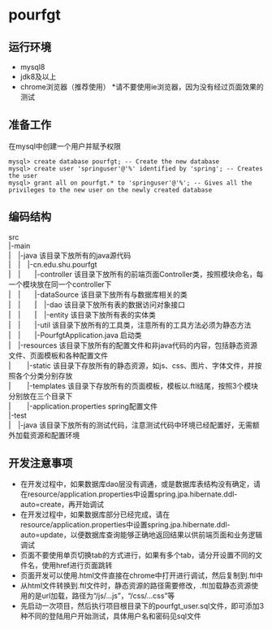 # pourfgt
## 运行环境
- mysql8
- jdk8及以上
- chrome浏览器（推荐使用）
*请不要使用ie浏览器，因为没有经过页面效果的测试
## 准备工作
在mysql中创建一个用户并赋予权限
```
mysql> create database pourfgt; -- Create the new database
mysql> create user 'springuser'@'%' identified by 'spring'; -- Creates the user
mysql> grant all on pourfgt.* to 'springuser'@'%'; -- Gives all the privileges to the new user on the newly created database
```
## 编码结构
src  
|-main  
|&emsp;|-java 该目录下放所有的java源代码  
|&emsp;|&emsp;|-cn.edu.shu.pourfgt  
|&emsp;|&emsp;&emsp;|-controller 该目录下放所有的前端页面Controller类，按照模块命名，每一个模块放在同一个controller下  
|&emsp;|&emsp;&emsp;|-dataSource 该目录下放所有与数据库相关的类  
|&emsp;|&emsp;&emsp;|&emsp;|-dao 该目录下放所有表的数据访问对象接口   
|&emsp;|&emsp;&emsp;|&emsp;|-entity 该目录下放所有表的实体类   
|&emsp;|&emsp;&emsp;|-util 该目录下放所有的工具类，注意所有的工具方法必须为静态方法  
|&emsp;|&emsp;&emsp;|-PourfgtApplication.java 启动类  
|&emsp;|-resources 该目录下放所有的配置文件和非java代码的内容，包括静态资源文件、页面模板和各种配置文件  
|&emsp; &emsp;|-static 该目录下存放所有的静态资源，如js、css、图片、字体文件，并按照各个分类分别存放  
|&emsp; &emsp;|-templates 该目录下存放所有的页面模板，模板以.ftl结尾，按照3个模块分别放在三个目录下  
|&emsp; &emsp;|-application.properties spring配置文件  
|-test  
|&emsp;|-java 该目录下放所有的测试代码，注意测试代码中环境已经配置好，无需额外加载资源和配置环境  
## 开发注意事项
- 在开发过程中，如果数据库dao层没有调通，或是数据库表结构没有确定，请在resource/application.properties中设置spring.jpa.hibernate.ddl-auto=create，再开始调试
- 在开发过程中，如果数据库部分已经完成，请在resource/application.properties中设置spring.jpa.hibernate.ddl-auto=update，以便数据库查询能够正确地返回结果以供前端页面和业务逻辑调试
- 页面不要使用单页切换tab的方式进行，如果有多个tab，请分开设置不同的文件名，使用href进行页面跳转
- 页面开发可以使用.html文件直接在chrome中打开进行调试，然后复制到.ftl中
- 从html文件转换到.ftl文件时，静态资源的路径需要修改，.ftl加载静态资源使用的是url加载，路径为“/js/...js”，“/css/...css”等  
- 先启动一次项目，然后执行项目根目录下的pourfgt_user.sql文件，即可添加3种不同的登陆用户开始测试，具体用户名和密码见sql文件